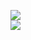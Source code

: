 [![](https://img.shields.io/badge/Made%20With-Github%20Spray-lightgrey.svg?style=for-the-badge&logo=github)](https://github.com/Annihil/github-spray#21668)  
[![](https://i.imgur.com/2DrTn0Z.gif)](https://github.com/Annihil/github-spray)